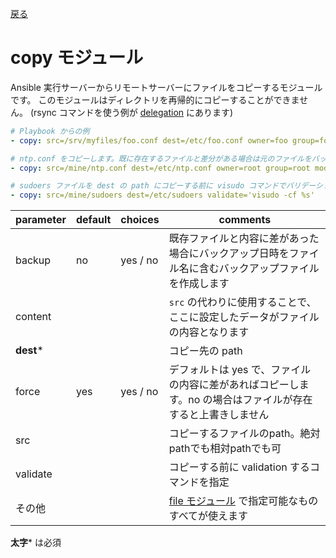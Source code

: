 [戻る](ansible-note)

# copy モジュール

Ansible 実行サーバーからリモートサーバーにファイルをコピーするモジュールです。
このモジュールはディレクトリを再帰的にコピーすることができません。
(rsync コマンドを使う例が [delegation](http://www.ansibleworks.com/docs/playbooks2.html/#delegation) にあります)

```yml
# Playbook からの例
- copy: src=/srv/myfiles/foo.conf dest=/etc/foo.conf owner=foo group=foo mode=0644

# ntp.conf をコピーします。既に存在するファイルと差分がある場合は元のファイルをバックアップします
- copy: src=/mine/ntp.conf dest=/etc/ntp.conf owner=root group=root mode=644 backup=yes

# sudoers ファイルを dest の path にコピーする前に visudo コマンドでバリデーションを実行します
- copy: src=/mine/sudoers dest=/etc/sudoers validate='visudo -cf %s'
```

parameter | default | choices | comments
----------|---------|---------|---------
backup | no | yes / no | 既存ファイルと内容に差があった場合にバックアップ日時をファイル名に含むバックアップファイルを作成します
content | | | `src` の代わりに使用することで、ここに設定したデータがファイルの内容となります
**dest*** | | | コピー先の path
force | yes | yes / no | デフォルトは yes で、ファイルの内容に差があればコピーします。no の場合はファイルが存在すると上書きしません
src | | | コピーするファイルのpath。絶対pathでも相対pathでも可
validate | | | コピーする前に validation するコマンドを指定
その他 | | | [file モジュール](module-file) で指定可能なものすべてが使えます

**太字*** は必須